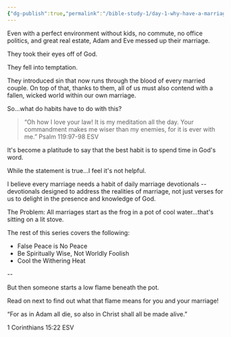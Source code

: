 ```yaml
---
{"dg-publish":true,"permalink":"/bible-study-1/day-1-why-have-a-marriage-habit/","created":"","updated":""}
---
```



Even with a perfect environment without kids, no commute, no office politics, and great real estate, Adam and Eve messed up their marriage.

They took their eyes off of God.

They fell into temptation.

They introduced sin that now runs through the blood of every married couple. On top of that, thanks to them, all of us must also contend with a fallen, wicked world within our own marriage.

So...what do habits have to do with this?

> “Oh how I love your law! It is my meditation all the day. Your commandment makes me wiser than my enemies, for it is ever with me.” ‭‭Psalm‬ ‭119‬:‭97‬-‭98‬ ‭ESV‬‬

It's become a platitude to say that the best habit is to spend time in God's word.

While the statement is true...I feel it's not helpful.

I believe every marriage needs a habit of daily marriage devotionals -- devotionals designed to address the realities of marriage, not just verses for us to delight in the presence and knowledge of God.

The Problem: All marriages start as the frog in a pot of cool water...that's sitting on a lit stove.

The rest of this series covers the following:

- False Peace is No Peace
- Be Spiritually Wise, Not Worldly Foolish
- Cool the Withering Heat

-- 

But then someone starts a low flame beneath the pot.

Read on next to find out what that flame means for you and your marriage!

“For as in Adam all die, so also in Christ shall all be made alive.”

‭‭1 Corinthians‬ ‭15‬:‭22‬ ‭ESV‬‬